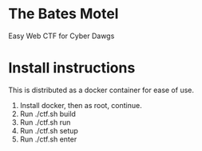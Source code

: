 # The Bates Motel
Easy Web CTF for Cyber Dawgs

# Install instructions
This is distributed as a docker container for ease of use.

1. Install docker, then as root, continue.
2. Run ./ctf.sh build
3. Run ./ctf.sh run
4. Run ./ctf.sh setup
5. Run ./ctf.sh enter
